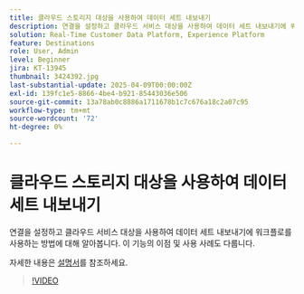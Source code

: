 ```yaml
---
title: 클라우드 스토리지 대상을 사용하여 데이터 세트 내보내기
description: 연결을 설정하고 클라우드 서비스 대상을 사용하여 데이터 세트 내보내기에 워크플로를 사용하는 방법에 대해 알아봅니다.
solution: Real-Time Customer Data Platform, Experience Platform
feature: Destinations
role: User, Admin
level: Beginner
jira: KT-13945
thumbnail: 3424392.jpg
last-substantial-update: 2025-04-09T00:00:00Z
exl-id: 139fc1e5-8866-4be4-b921-85443036e506
source-git-commit: 13a78ab0c8886a1711678b1c7c676a18c2a07c95
workflow-type: tm+mt
source-wordcount: '72'
ht-degree: 0%

---
```


# 클라우드 스토리지 대상을 사용하여 데이터 세트 내보내기

연결을 설정하고 클라우드 서비스 대상을 사용하여 데이터 세트 내보내기에 워크플로를 사용하는 방법에 대해 알아봅니다. 이 기능의 이점 및 사용 사례도 다룹니다.

자세한 내용은 [설명서](https://experienceleague.adobe.com/en/docs/experience-platform/destinations/ui/activate/export-datasets)를 참조하세요.

>[!VIDEO](https://video.tv.adobe.com/v/3424392/?learn=on&enablevpops)
